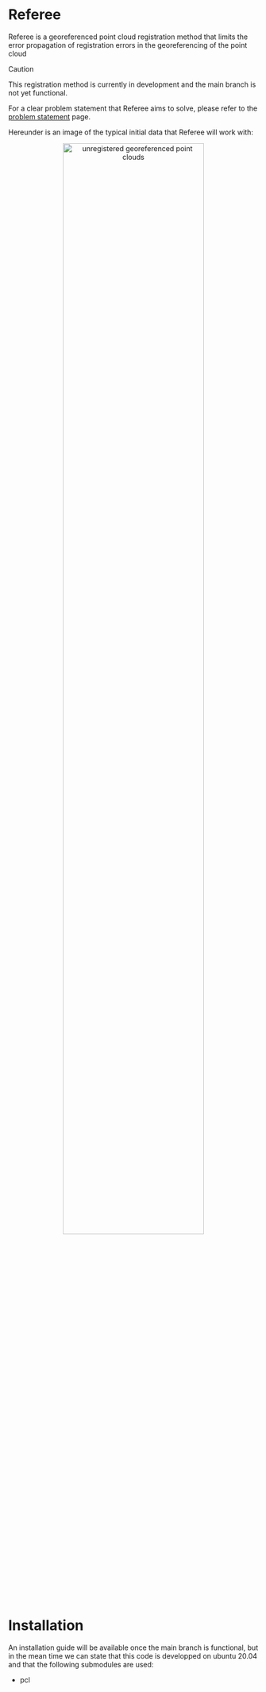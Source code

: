 # Referee
Referee is a georeferenced point cloud registration method that limits the error propagation of registration errors in the georeferencing of the point cloud

> [!CAUTION]
> This registration method is currently in development and the main branch is not yet functional.

For a clear problem statement that Referee aims to solve, please refer to the [problem statement](./problem-statement.md) page.

Hereunder is an image of the typical initial data that Referee will work with:
<p align="center">
  <img src="./images/georeferenced_but_unregistered_point_clouds.jpeg" alt="unregistered georeferenced point clouds" width="75%"/>

# Installation

An installation guide will be available once the main branch is functional, but in the mean time we can state that this code is developped on ubuntu 20.04 and that the following submodules are used:
- pcl
